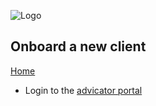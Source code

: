 ![Logo](../media/png/greybeard_header.png)  
## Onboard a new client 
[Home](../../README.md) 

- Login to the [advicator portal](https://portal.advicator.com/) 
